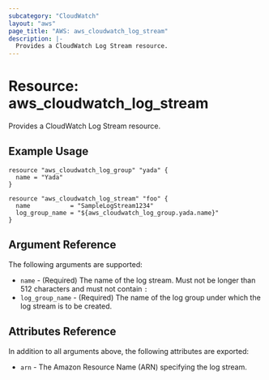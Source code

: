 ```yaml
---
subcategory: "CloudWatch"
layout: "aws"
page_title: "AWS: aws_cloudwatch_log_stream"
description: |-
  Provides a CloudWatch Log Stream resource.
---
```


# Resource: aws_cloudwatch_log_stream

Provides a CloudWatch Log Stream resource.

## Example Usage

```hcl
resource "aws_cloudwatch_log_group" "yada" {
  name = "Yada"
}

resource "aws_cloudwatch_log_stream" "foo" {
  name           = "SampleLogStream1234"
  log_group_name = "${aws_cloudwatch_log_group.yada.name}"
}
```

## Argument Reference

The following arguments are supported:

* `name` - (Required) The name of the log stream. Must not be longer than 512 characters and must not contain `:`
* `log_group_name` - (Required) The name of the log group under which the log stream is to be created.

## Attributes Reference

In addition to all arguments above, the following attributes are exported:

* `arn` - The Amazon Resource Name (ARN) specifying the log stream.
